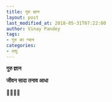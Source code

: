 ```yaml
---
title: गुरु ज्ञान
layout: post
last_modified_at: 2018-05-31T07:22:00
author: Vinay Pandey
tags:
- गुरु का ग्यान
categories:
- लघु
---
```

**गुरु ज्ञान**

**जीवन सादा**
**तनाव आधा**

🙏🌷🌷🙏


